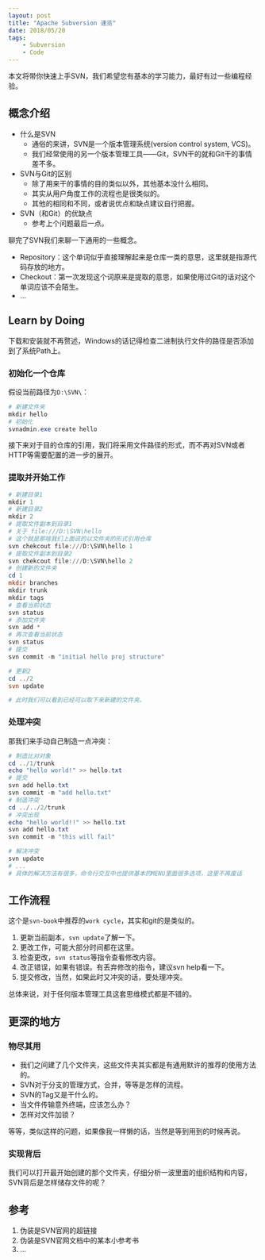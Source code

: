 ```yaml
---
layout: post
title: "Apache Subversion 速览"
date: 2018/05/20
tags:
    - Subversion
    - Code
---
```


本文将带你快速上手SVN，我们希望您有基本的学习能力，最好有过一些编程经验。

## 概念介绍

+ 什么是SVN
  + 通俗的来讲，SVN是一个版本管理系统(version control system, VCS)。
  + 我们经常使用的另一个版本管理工具——Git，SVN干的就和Git干的事情差不多。
+ SVN与Git的区别
  + 除了用来干的事情的目的类似以外，其他基本没什么相同。
  + 其实从用户角度工作的流程也是很类似的。
  + 其他的相同和不同，或者说优点和缺点建议自行把握。
+ SVN（和Git）的优缺点
  + 参考上个问题最后一点。

聊完了SVN我们来聊一下通用的一些概念。

+ Repository：这个单词似乎直接理解起来是仓库一类的意思，这里就是指源代码存放的地方。
+ Checkout：第一次发现这个词原来是提取的意思，如果使用过Git的话对这个单词应该不会陌生。
+ ...

## Learn by Doing

下载和安装就不再赘述，Windows的话记得检查二进制执行文件的路径是否添加到了系统Path上。

### 初始化一个仓库
假设当前路径为`D:\SVN\`：
```PowerShell
# 新建文件夹
mkdir hello
# 初始化
svnadmin.exe create hello
```

接下来对于目的仓库的引用，我们将采用文件路径的形式，而不再对SVN或者HTTP等需要配置的进一步的展开。

### 提取并开始工作
```PowerShell
# 新建目录1
mkdir 1
# 新建目录2
mkdir 2
# 提取文件副本到目录1
# 关于 file:///D:\SVN\hello
# 这个就是那啥我们上面说的以文件夹的形式引用仓库
svn chekcout file:///D:\SVN\hello 1
# 提取文件副本到目录2
svn chekcout file:///D:\SVN\hello 2
# 创建新的文件夹
cd 1
mkdir branches
mkdir trunk
mkdir tags
# 查看当前状态
svn status
# 添加文件夹
svn add *
# 再次查看当前状态
svn status
# 提交
svn commit -m "initial hello proj structure"

# 更新2
cd ../2
svn update

# 此时我们可以看到已经可以取下来新建的文件夹。 
```

### 处理冲突
那我们来手动自己制造一点冲突：
```PowerShell
# 制造比对对象
cd ../1/trunk
echo "hello world!" >> hello.txt
# 提交
svn add hello.txt
svn commit -m "add hello.txt"
# 制造冲突
cd ../../2/trunk
# 冲突出现
echo "hello world!!" >> hello.txt
svn add hello.txt
svn commit -m "this will fail"

# 解决冲突
svn update
# ...
# 具体的解决方法有很多，命令行交互中也提供基本的MENU里面很多选项，这里不再废话
```

## 工作流程

这个是`svn-book`中推荐的`work cycle`，其实和git的是类似的。

1. 更新当前副本，`svn update`了解一下。
2. 更改工作，可能大部分时间都在这里。
3. 检查更改，`svn status`等指令查看修改内容。
4. 改正错误，如果有错误。有丢弃修改的指令，建议svn help看一下。
5. 提交修改，当然，如果此时又冲突的话，要处理冲突。

总体来说，对于任何版本管理工具这套思维模式都是不错的。

## 更深的地方

### 物尽其用

+ 我们之间建了几个文件夹，这些文件夹其实都是有通用默许的推荐的使用方法的。
+ SVN对于分支的管理方式，合并，等等是怎样的流程。
+ SVN的Tag又是干什么的。
+ 当文件传输意外终端，应该怎么办？
+ 怎样对文件加锁？

等等，类似这样的问题，如果像我一样懒的话，当然是等到用到的时候再说。

### 实现背后

我们可以打开最开始创建的那个文件夹，仔细分析一波里面的组织结构和内容，SVN背后是怎样储存文件的呢？

## 参考

1. 伪装是SVN官网的超链接
2. 伪装是SVN官网文档中的某本小参考书
3. ...